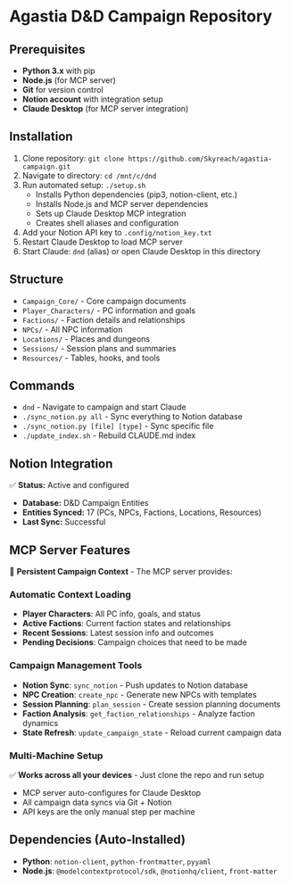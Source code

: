 # Agastia D&D Campaign Repository

## Prerequisites
- **Python 3.x** with pip
- **Node.js** (for MCP server)
- **Git** for version control
- **Notion account** with integration setup
- **Claude Desktop** (for MCP server integration)

## Installation
1. Clone repository: `git clone https://github.com/Skyreach/agastia-campaign.git`
2. Navigate to directory: `cd /mnt/c/dnd`
3. Run automated setup: `./setup.sh`
   - Installs Python dependencies (pip3, notion-client, etc.)
   - Installs Node.js and MCP server dependencies
   - Sets up Claude Desktop MCP integration
   - Creates shell aliases and configuration
4. Add your Notion API key to `.config/notion_key.txt`
5. Restart Claude Desktop to load MCP server
6. Start Claude: `dnd` (alias) or open Claude Desktop in this directory

## Structure
- `Campaign_Core/` - Core campaign documents
- `Player_Characters/` - PC information and goals
- `Factions/` - Faction details and relationships
- `NPCs/` - All NPC information
- `Locations/` - Places and dungeons
- `Sessions/` - Session plans and summaries
- `Resources/` - Tables, hooks, and tools

## Commands
- `dnd` - Navigate to campaign and start Claude
- `./sync_notion.py all` - Sync everything to Notion database
- `./sync_notion.py [file] [type]` - Sync specific file
- `./update_index.sh` - Rebuild CLAUDE.md index

## Notion Integration
✅ **Status:** Active and configured
- **Database:** D&D Campaign Entities
- **Entities Synced:** 17 (PCs, NPCs, Factions, Locations, Resources)
- **Last Sync:** Successful

## MCP Server Features
🤖 **Persistent Campaign Context** - The MCP server provides:

### Automatic Context Loading
- **Player Characters**: All PC info, goals, and status
- **Active Factions**: Current faction states and relationships  
- **Recent Sessions**: Latest session info and outcomes
- **Pending Decisions**: Campaign choices that need to be made

### Campaign Management Tools
- **Notion Sync**: `sync_notion` - Push updates to Notion database
- **NPC Creation**: `create_npc` - Generate new NPCs with templates
- **Session Planning**: `plan_session` - Create session planning documents
- **Faction Analysis**: `get_faction_relationships` - Analyze faction dynamics
- **State Refresh**: `update_campaign_state` - Reload current campaign data

### Multi-Machine Setup
✅ **Works across all your devices** - Just clone the repo and run setup
- MCP server auto-configures for Claude Desktop
- All campaign data syncs via Git + Notion
- API keys are the only manual step per machine

## Dependencies (Auto-Installed)
- **Python**: `notion-client`, `python-frontmatter`, `pyyaml`
- **Node.js**: `@modelcontextprotocol/sdk`, `@notionhq/client`, `front-matter`